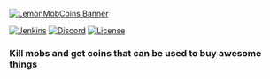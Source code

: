 [![LemonMobCoins Banner](https://cdn.discordapp.com/attachments/416309982619762698/474637892975591434/LemonMCoins.png)](https://www.spigotmc.org/resources/lemon-mobcoins-bungeecord-mysql-support.59402/)

[![Jenkins](https://ci.lemmotresto.com/buildStatus/icon?job=LemonMobCoins)](https://ci.lemmotresto.com/job/LemonMobCoins/)
[![Discord](https://discordapp.com/api/guilds/348405921799471105/widget.png)](https://lemmotresto.com/links/discord)
[![License](https://img.shields.io/github/license/LemmoTresto/LemonMobCoins.svg)](https://github.com/LemmoTresto/LemonMobCoins/blob/master/LICENSE)

### Kill mobs and get coins that can be used to buy awesome things